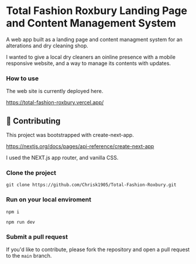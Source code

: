 # Total Fashion Roxbury Landing Page and Content Management System

A web app built as a landing page and content managment system for an alterations and dry cleaning shop. 

I wanted to give a local dry cleaners an oinline presence with a mobile responsive website, and a way to manage its contents with updates.

### How to use

The web site is currently deployed here.

https://total-fashion-roxbury.vercel.app/


## 🤝 Contributing

This project was bootstrapped with create-next-app.

https://nextjs.org/docs/pages/api-reference/create-next-app

I used the NEXT.js app router, and vanilla CSS. 

### Clone the project

```
git clone https://github.com/Chrisk1905/Total-Fashion-Roxbury.git
```

### Run on your local enviroment

```
npm i 

npm run dev
```

### Submit a pull request

If you'd like to contribute, please fork the repository and open a pull request to the `main` branch.
